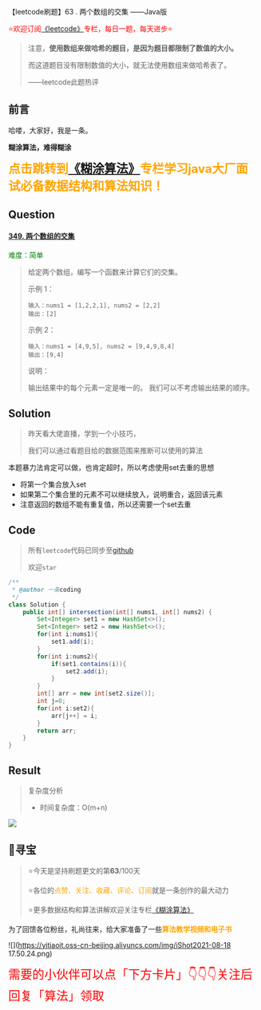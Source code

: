 【leetcode刷题】63 . 两个数组的交集 ——Java版

<font color=red>⭐欢迎订阅[《leetcode》](https://blog.csdn.net/skylibiao/category_10867560.html)专栏，每日一题，每天进步⭐</font>

>注意，**使用数组来做哈希的题目，是因为题目都限制了数值的大小。**
>
>而这道题目没有限制数值的大小，就无法使用数组来做哈希表了。
>
>——leetcode此题热评

## 前言

哈喽，大家好，我是一条。

**糊涂算法，难得糊涂**

<font size=5 color=orange><b>点击跳转到[《糊涂算法》](https://blog.csdn.net/skylibiao/category_11292502.html?spm=1001.2014.3001.5482)专栏学习java大厂面试必备数据结构和算法知识！</b></font>

## Question

#### [349. 两个数组的交集](https://leetcode-cn.com/problems/intersection-of-two-arrays/)

<font color=green>难度：简单</font>

>给定两个数组，编写一个函数来计算它们的交集。
>
> 
>
>示例 1：
>
>```
>输入：nums1 = [1,2,2,1], nums2 = [2,2]
>输出：[2]
>```
>
>示例 2：
>
>```
>输入：nums1 = [4,9,5], nums2 = [9,4,9,8,4]
>输出：[9,4]
>```
>
>
>
>
>说明：
>
>输出结果中的每个元素一定是唯一的。
>我们可以不考虑输出结果的顺序。

## Solution

>昨天看大佬直播，学到一个小技巧，
>
>我们可以通过看题目给的数据范围来推断可以使用的算法

本题暴力法肯定可以做，也肯定超时，所以考虑使用set去重的思想

- 将第一个集合放入set
- 如果第二个集合里的元素不可以继续放入，说明重合，返回该元素
- 注意返回的数组不能有重复值，所以还需要一个set去重


## Code

>所有`leetcode`代码已同步至[github](https://github.com/lbsys)
>
>欢迎`star`

```java
/**
 * @author 一条coding
 */
class Solution {
    public int[] intersection(int[] nums1, int[] nums2) {
        Set<Integer> set1 = new HashSet<>();
        Set<Integer> set2 = new HashSet<>();      
        for(int i:nums1){
            set1.add(i);
        }
        for(int i:nums2){
            if(set1.contains(i)){
                set2.add(i);
            }
        }
        int[] arr = new int[set2.size()];
        int j=0;
        for(int i:set2){
            arr[j++] = i;
        }
        return arr;
    }
}
```

## Result

> 复杂度分析
>
> - 时间复杂度：O(m+n) 

![](https://yitiaoit.oss-cn-beijing.aliyuncs.com/img/image-20210918102807445.png)


## 🌈寻宝

>⭐今天是坚持刷题更文的第**63**/100天
>
>⭐各位的<font color=orange>点赞、关注、收藏、评论、订阅</font>就是一条创作的最大动力
>
>⭐更多数据结构和算法讲解欢迎关注专栏[《糊涂算法》](https://blog.csdn.net/skylibiao/category_11292502.html?spm=1001.2014.3001.5482)

为了回馈各位粉丝，礼尚往来，给大家准备了一些<font color=orange><b>算法教学视频和电子书</b></font>

![](https://yitiaoit.oss-cn-beijing.aliyuncs.com/img/iShot2021-08-18 17.50.24.png)

<font color=red size=5>需要的小伙伴可以点「下方卡片」👇👇👇关注后回复「算法」领取</font>

